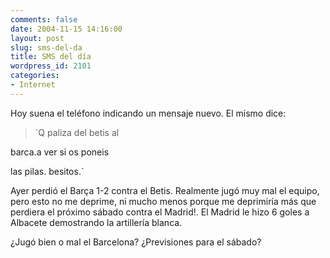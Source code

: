 ```yaml
---
comments: false
date: 2004-11-15 14:16:00
layout: post
slug: sms-del-da
title: SMS del día
wordpress_id: 2101
categories:
- Internet
---
```


Hoy suena el teléfono indicando un mensaje nuevo. El mismo dice:





> `Q paliza del betis al  

barca.a ver si os poneis  

las pilas. besitos.`





Ayer perdió el Barça 1-2 contra el Betis. Realmente jugó muy mal el equipo, pero esto no me deprime, ni mucho menos porque me deprimiría más que perdiera el próximo sábado contra el Madrid!. El Madrid le hizo 6 goles a Albacete demostrando la artillería blanca.





¿Jugó bien o mal el Barcelona? ¿Previsiones para el sábado?




 
